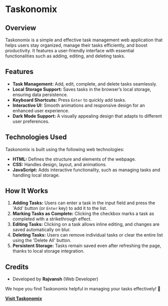 # Taskonomix

## Overview
Taskonomix is a simple and effective task management web application that helps users stay organized, manage their tasks efficiently, and boost productivity. It features a user-friendly interface with essential functionalities such as adding, editing, and deleting tasks.

## Features
- **Task Management:** Add, edit, complete, and delete tasks seamlessly.
- **Local Storage Support:** Saves tasks in the browser’s local storage, ensuring data persistence.
- **Keyboard Shortcuts:** Press `Enter` to quickly add tasks.
- **Interactive UI:** Smooth animations and responsive design for an enhanced user experience.
- **Dark Mode Support:** A visually appealing design that adapts to different user preferences.

## Technologies Used
Taskonomix is built using the following web technologies:
- **HTML:** Defines the structure and elements of the webpage.
- **CSS:** Handles design, layout, and animations.
- **JavaScript:** Adds interactive functionality, such as managing tasks and handling local storage.

## How It Works
1. **Adding Tasks:** Users can enter a task in the input field and press the 'Add' button (or `Enter` key) to add it to the list.
2. **Marking Tasks as Complete:** Clicking the checkbox marks a task as completed with a strikethrough effect.
3. **Editing Tasks:** Clicking on a task allows inline editing, and changes are saved automatically on blur.
4. **Deleting Tasks:** Users can remove individual tasks or clear the entire list using the 'Delete All' button.
5. **Persistent Storage:** Tasks remain saved even after refreshing the page, thanks to local storage integration.

## Credits
- Developed by **Rajvansh** (Web Developer)

We hope you find Taskonomix helpful in managing your tasks effectively! 🚀

[**Visit Taskonomix**](https://rajvansh977.github.io/to-do-list/)

